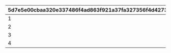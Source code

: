 |5d7e5e00cbaa320e337486f4ad863f921a37fa327356f4d4273e8d9da95b2bff|5f573e36a342b04fdb0ebed4016ced0f85f4655ece2fd31db25393c4e510f9c1|ce74b625382107090905c6da211df8c7d38d8bd028f034a813edd4d9b2d0a185|ef5c8e0cbf8c9ba7e8dcf25f8eff221e96871092c225ad0d4d8b9384e658c264|
| --- | --- | --- | --- |
|1|0|0|2|
|2|0|0|7|
|3|7|0|2|
|4|0|0|4|